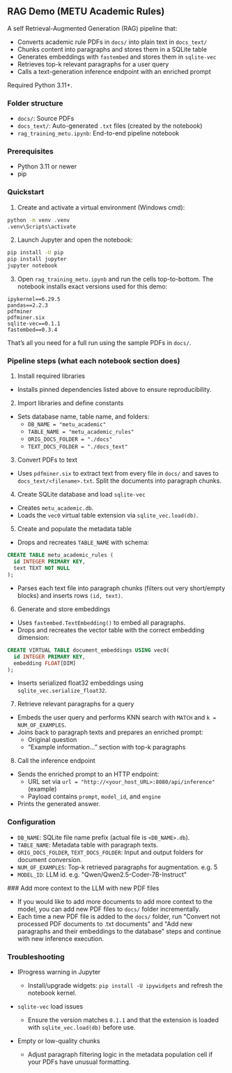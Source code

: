 ## RAG Demo (METU Academic Rules)

A self Retrieval-Augmented Generation (RAG) pipeline that:

- Converts academic rule PDFs in `docs/` into plain text in `docs_text/`
- Chunks content into paragraphs and stores them in a SQLite table
- Generates embeddings with `fastembed` and stores them in `sqlite-vec`
- Retrieves top-k relevant paragraphs for a user query
- Calls a text-generation inference endpoint with an enriched prompt

Required Python 3.11+.

### Folder structure

- `docs/`: Source PDFs
- `docs_text/`: Auto-generated `.txt` files (created by the notebook)
- `rag_training_metu.ipynb`: End-to-end pipeline notebook

### Prerequisites

- Python 3.11 or newer
- pip

### Quickstart

1) Create and activate a virtual environment (Windows cmd):

```bat
python -m venv .venv
.venv\Scripts\activate
```

2) Launch Jupyter and open the notebook:

```bat
pip install -U pip
pip install jupyter
jupyter notebook
```

3) Open `rag_training_metu.ipynb` and run the cells top-to-bottom. The notebook installs exact versions used for this demo:

```text
ipykernel==6.29.5
pandas==2.2.3
pdfminer
pdfminer.six
sqlite-vec==0.1.1
fastembed==0.3.4
```

That’s all you need for a full run using the sample PDFs in `docs/`.

### Pipeline steps (what each notebook section does)

1) Install required libraries
- Installs pinned dependencies listed above to ensure reproducibility.

2) Import libraries and define constants
- Sets database name, table name, and folders:
  - `DB_NAME = "metu_academic"`
  - `TABLE_NAME = "metu_academic_rules"`
  - `ORIG_DOCS_FOLDER = "./docs"`
  - `TEXT_DOCS_FOLDER = "./docs_text"`

3) Convert PDFs to text
- Uses `pdfminer.six` to extract text from every file in `docs/` and saves to `docs_text/<filename>.txt`. Split the documents into paragraph chunks.

4) Create SQLite database and load `sqlite-vec`
- Creates `metu_academic.db`.
- Loads the `vec0` virtual table extension via `sqlite_vec.load(db)`.

5) Create and populate the metadata table
- Drops and recreates `TABLE_NAME` with schema:

```sql
CREATE TABLE metu_academic_rules (
  id INTEGER PRIMARY KEY,
  text TEXT NOT NULL
);
```

- Parses each text file into paragraph chunks (filters out very short/empty blocks) and inserts rows `(id, text)`.

6) Generate and store embeddings
- Uses `fastembed.TextEmbedding()` to embed all paragraphs.
- Drops and recreates the vector table with the correct embedding dimension:

```sql
CREATE VIRTUAL TABLE document_embeddings USING vec0(
  id INTEGER PRIMARY KEY,
  embedding FLOAT[DIM]
);
```

- Inserts serialized float32 embeddings using `sqlite_vec.serialize_float32`.

7) Retrieve relevant paragraphs for a query
- Embeds the user query and performs KNN search with `MATCH` and `k = NUM_OF_EXAMPLES`.
- Joins back to paragraph texts and prepares an enriched prompt:
  - Original question
  - “Example information…” section with top-k paragraphs

8) Call the inference endpoint
- Sends the enriched prompt to an HTTP endpoint:
  - URL set via `url = "http://<your_host_URL>:8080/api/inference"` (example)
  - Payload contains `prompt`, `model_id`, and `engine`
- Prints the generated answer.

### Configuration

- `DB_NAME`: SQLite file name prefix (actual file is `<DB_NAME>.db`).
- `TABLE_NAME`: Metadata table with paragraph texts.
- `ORIG_DOCS_FOLDER`, `TEXT_DOCS_FOLDER`: Input and output folders for document conversion.
- `NUM_OF_EXAMPLES`: Top-k retrieved paragraphs for augmentation. e.g. 5
- `MODEL_ID`: LLM id. e.g. "Qwen/Qwen2.5-Coder-7B-Instruct"

### Add more context to the LLM with new PDF files

- If you would like to add more documents to add more context to the model, you can add new PDF files to `docs/` folder incrementally.
- Each time a new PDF file is added to the `docs/` folder, run "Convert not processed PDF documents to .txt documents" and 
"Add new paragraphs and their embeddings to the database" steps and continue with new inference execution.

### Troubleshooting

- IProgress warning in Jupyter
  - Install/upgrade widgets: `pip install -U ipywidgets` and refresh the notebook kernel.

- `sqlite-vec` load issues
  - Ensure the version matches `0.1.1` and that the extension is loaded with `sqlite_vec.load(db)` before use.

- Empty or low-quality chunks
  - Adjust paragraph filtering logic in the metadata population cell if your PDFs have unusual formatting.

